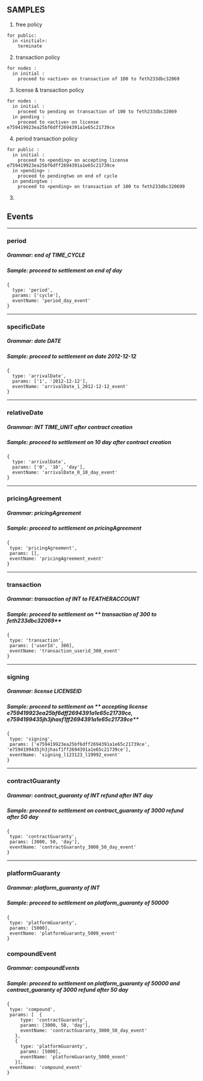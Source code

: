 ## SAMPLES
1. free policy
```
for public:
  in <initial>:
    terminate
```

2. transaction policy

```
for nodes :
  in initial :
    proceed to <active> on transaction of 100 to feth233dbc32069
```

3. license & transaction policy
```
for nodes :
  in initial :
    proceed to pending on transaction of 100 to feth233dbc32069
  in pending :
    proceed to <active> on license e759419923ea25bf6dff2694391a1e65c21739ce

```

4. period transaction policy
```
for public :
  in initial :
    proceed to <pending> on accepting license e759419923ea25bf6dff2694391a1e65c21739ce
  in <pending> :
    proceed to pendingtwo on end of cycle
  in pendingtwo :
    proceed to <pending> on transaction of 100 to feth233dbc320699
```

3.

## Events
___
### period
##### Grammar: _end of TIME_CYCLE_
##### Sample:  proceed to settlement on **end of day**
 ```
 {
   type: 'period',
   params: ['cycle'],
   eventName: 'period_day_event'
 }
 ```
___

 ### specificDate
 ##### Grammar: _date DATE_
 ##### Sample:  proceed to settlement on **date 2012-12-12**
  ```
  {
    type: 'arrivalDate',
    params: ['1', '2012-12-12'],
    eventName: 'arrivalDate_1_2012-12-12_event'
  }
  ```
  ___

  ### relativeDate
  ##### Grammar: _INT TIME_UNIT after contract creation_
  ##### Sample:  proceed to settlement on **10 day after contract creation**
   ```
   {
     type: 'arrivalDate',
     params: ['0', '10', 'day'],
     eventName: 'arrivalDate_0_10_day_event'
   }
   ```
   ___

   ### pricingAgreement
   ##### Grammar: _pricingAgreement_
   ##### Sample:  proceed to settlement on **pricingAgreement**
   ```
  {
    type: 'pricingAgreement',
    params: [],
    eventName: 'pricingAgreement_event'
  }
   ```
   ___

   ### transaction
   ##### Grammar: _transaction of INT to FEATHERACCOUNT_
   ##### Sample:  proceed to settlement on ** transaction of 300 to feth233dbc32069**
   ```
  {
    type: 'transaction',
    params: ['userId', 300],
    eventName: 'transaction_userid_300_event'
  }
   ```

   ___

   ### signing
   ##### Grammar: _license LICENSEID_
   ##### Sample:  proceed to settlement on ** accepting license e759419923ea25bf6dff2694391a1e65c21739ce, e7594199435jh3jhasf1ff2694391a1e65c21739ce**
   ```
  {
    type: 'signing',
    params: ['e759419923ea25bf6dff2694391a1e65c21739ce', 'e7594199435jh3jhasf1ff2694391a1e65c21739ce'],
    eventName: 'signing_l123123_l19992_event'
  }
   ```

   ___

   ### contractGuaranty
   ##### Grammar: _contract_guaranty of INT refund after INT day_
   ##### Sample:  proceed to settlement on **contract_guaranty of 3000 refund after 50 day**
   ```
  {
    type: 'contractGuaranty',
    params: [3000, 50, 'day'],
    eventName: 'contractGuaranty_3000_50_day_event'
  }
   ```

   ___

   ### platformGuaranty
   ##### Grammar: _platform_guaranty of INT_
   ##### Sample:  proceed to settlement on **platform_guaranty of 50000**
   ```
  {
    type: 'platformGuaranty',
    params: [5000],
    eventName: 'platformGuaranty_5000_event'
  }
   ```

   ### compoundEvent
   ##### Grammar: compoundEvents
   ##### Sample:  proceed to settlement on **platform_guaranty of 50000 and contract_guaranty of 3000 refund after 50 day**
   ```
  {
    type: 'compound',
    params: [  {
        type: 'contractGuaranty',
        params: [3000, 50, 'day'],
        eventName: 'contractGuaranty_3000_50_day_event'
      },
      {
        type: 'platformGuaranty',
        params: [5000],
        eventName: 'platformGuaranty_5000_event'
      }],
    eventName: 'compound_event'
  }
   ```

